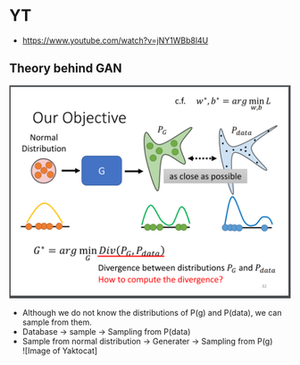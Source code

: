 # YT  
  * https://www.youtube.com/watch?v=jNY1WBb8l4U  

## Theory behind GAN  
  ![Image of Yaktocat](https://github.com/ting-chih/NTU-ML2021spring/blob/main/image/gan%20object.png)  
  * Although we do not know the distributions of P(g) and P(data), we can sample from them.  
  * Database -> sample -> Sampling from P(data)  
  * Sample from normal distribution -> Generater -> Sampling from P(g)  
  ![Image of Yaktocat]
